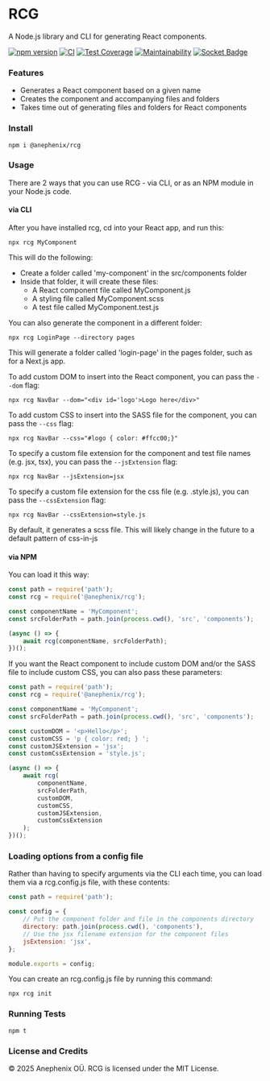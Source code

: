 # RCG

A Node.js library and CLI for generating React components.

[![npm version](https://badge.fury.io/js/%40anephenix%2Frcg.svg)](https://badge.fury.io/js/%40anephenix%2Frcg)
[![CI](https://github.com/anephenix/rcg/actions/workflows/node.js.yml/badge.svg)](https://github.com/anephenix/rcg/actions/workflows/node.js.yml)
[![Test Coverage](https://api.codeclimate.com/v1/badges/67061d6077ef7ceaa0c9/test_coverage)](https://codeclimate.com/github/anephenix/rcg/test_coverage)
[![Maintainability](https://api.codeclimate.com/v1/badges/67061d6077ef7ceaa0c9/maintainability)](https://codeclimate.com/github/anephenix/rcg/maintainability) [![Socket Badge](https://socket.dev/api/badge/npm/package/@anephenix/rcg)](https://socket.dev/npm/package/@anephenix/rcg)

### Features

-   Generates a React component based on a given name
-   Creates the component and accompanying files and folders
-   Takes time out of generating files and folders for React components

### Install

```
npm i @anephenix/rcg
```

### Usage

There are 2 ways that you can use RCG - via CLI, or as an NPM module in your Node.js code.

#### via CLI

After you have installed rcg, cd into your React app, and run this:

```
npx rcg MyComponent
```

This will do the following:

-   Create a folder called 'my-component' in the src/components folder
-   Inside that folder, it will create these files:
    -   A React component file called MyComponent.js
    -   A styling file called MyComponent.scss
    -   A test file called MyComponent.test.js

You can also generate the component in a different folder:

```
npx rcg LoginPage --directory pages
```

This will generate a folder called 'login-page' in the pages folder, such as for a Next.js app.

To add custom DOM to insert into the React component, you can pass the `--dom` flag:

```
npx rcg NavBar --dom="<div id='logo'>Logo here</div>"
```

To add custom CSS to insert into the SASS file for the component, you can pass the `--css` flag:

```
npx rcg NavBar --css="#logo { color: #ffcc00;}"
```

To specify a custom file extension for the component and test file names (e.g. jsx, tsx), you can pass the `--jsExtension` flag:

```
npx rcg NavBar --jsExtension=jsx
```

To specify a custom file extension for the css file (e.g. .style.js), you can pass the `--cssExtension` flag:

```
npx rcg NavBar --cssExtension=style.js
```

By default, it generates a scss file. This will likely change in the future to a default pattern of css-in-js

#### via NPM

You can load it this way:

```javascript
const path = require('path');
const rcg = require('@anephenix/rcg');

const componentName = 'MyComponent';
const srcFolderPath = path.join(process.cwd(), 'src', 'components');

(async () => {
	await rcg(componentName, srcFolderPath);
})();
```

If you want the React component to include custom DOM and/or the SASS file to include custom CSS, you can also pass these parameters:

```javascript
const path = require('path');
const rcg = require('@anephenix/rcg');

const componentName = 'MyComponent';
const srcFolderPath = path.join(process.cwd(), 'src', 'components');

const customDOM = '<p>Hello</p>';
const customCSS = 'p { color: red; } ';
const customJSExtension = 'jsx';
const customCssExtension = 'style.js';

(async () => {
	await rcg(
		componentName,
		srcFolderPath,
		customDOM,
		customCSS,
		customJSExtension,
		customCssExtension
	);
})();
```

### Loading options from a config file

Rather than having to specify arguments via the CLI each time, you can load them via a rcg.config.js file, with these contents:

```javascript
const path = require('path');

const config = {
	// Put the component folder and file in the components directory
	directory: path.join(process.cwd(), 'components'),
	// Use the jsx filename extension for the component files
	jsExtension: 'jsx',
};

module.exports = config;
```

You can create an rcg.config.js file by running this command:

```
npx rcg init
```

### Running Tests

```
npm t
```

### License and Credits

&copy; 2025 Anephenix OÜ. RCG is licensed under the MIT License.

